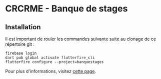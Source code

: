 # CRCRME - Banque de stages

## Installation

Il est important de rouler les commandes suivante suite au clonage de ce répertoire git :  

```
firebase login
dart pub global activate flutterfire_cli
flutterfire configure --project=banquestages
```

Pour plus d'informations, visitez [cette page](https://firebase.google.com/docs/flutter/setup).
